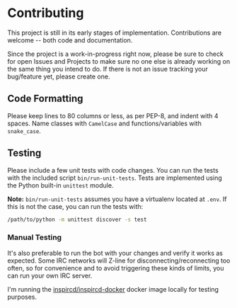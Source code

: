 Contributing
============

This project is still in its early stages of implementation.  Contributions are
welcome -- both code and documentation.

Since the project is a work-in-progress right now, please be sure to check for
open Issues and Projects to make sure no one else is already working on the same
thing you intend to do.  If there is not an issue tracking your bug/feature yet,
please create one.

## Code Formatting

Please keep lines to 80 columns or less, as per PEP-8, and indent with 4 spaces.
Name classes with `CamelCase` and functions/variables with `snake_case`.

## Testing

Please include a few unit tests with code changes.  You can run the tests with
the included script `bin/run-unit-tests`.  Tests are implemented using the
Python built-in `unittest` module.

**Note:** `bin/run-unit-tests` assumes you have a virtualenv located at `.env`.
If this is not the case, you can run the tests with:

```sh
/path/to/python -m unittest discover -s test
```

### Manual Testing

It's also preferable to run the bot with your changes and verify it works as
expected.  Some IRC networks will Z-line for disconnecting/reconnecting too
often, so for convenience and to avoid triggering these kinds of limits, you can
run your own IRC server.

I'm running the
[inspircd/inspircd-docker](https://hub.docker.com/r/inspircd/inspircd-docker/)
docker image locally for testing purposes.
